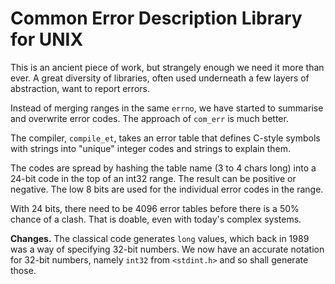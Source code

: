 # Common Error Description Library for UNIX

This is an ancient piece of work, but strangely enough we need
it more than ever.  A great diversity of libraries, often used
underneath a few layers of abstraction, want to report errors.

Instead of merging ranges in the same `errno`, we have started
to summarise and overwrite error codes.  The approach of `com_err`
is much better.

The compiler, `compile_et`, takes an error table that defines
C-style symbols with strings into "unique" integer codes and
strings to explain them.

The codes are spread by hashing the table name (3 to 4 chars
long) into a 24-bit code in the top of an int32 range.  The
result can be positive or negative.  The low 8 bits are used
for the individual error codes in the range.

With 24 bits, there need to be 4096 error tables before there
is a 50% chance of a clash.  That is doable, even with today's
complex systems.

**Changes.**
The classical code generates `long` values, which back in 1989
was a way of specifying 32-bit numbers.  We now have an accurate
notation for 32-bit numbers, namely `int32` from `<stdint.h>`
and so shall generate those.
